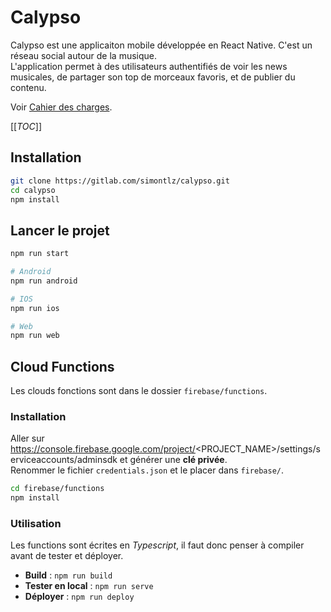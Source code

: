 # Calypso

Calypso est une applicaiton mobile développée en React Native. C'est un réseau social autour de la musique.   
L'application permet à des utilisateurs authentifiés de voir les news musicales, de partager son top de morceaux favoris, et de publier du contenu.

Voir [Cahier des charges](https://gitlab.com/simontlz/calypso/-/wikis/Cahier-des-charges).

[[_TOC_]]

## Installation
```bash
git clone https://gitlab.com/simontlz/calypso.git
cd calypso
npm install
```

## Lancer le projet
```bash
npm run start

# Android 
npm run android

# IOS
npm run ios

# Web
npm run web
```

## Cloud Functions

Les clouds fonctions sont dans le dossier `firebase/functions`.

### Installation

Aller sur https://console.firebase.google.com/project/<PROJECT_NAME>/settings/serviceaccounts/adminsdk et générer une **clé privée**.   
Renommer le fichier `credentials.json` et le placer dans `firebase/`.

```bash
cd firebase/functions
npm install
```

### Utilisation

Les functions sont écrites en _Typescript_, il faut donc penser à compiler avant de tester et déployer.

* **Build** : `npm run build`
* **Tester en local** : `npm run serve`
* **Déployer** : `npm run deploy`